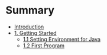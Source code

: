 # Summary

* [Introduction](README.md)
* [1. Getting Started](01-getting-started/intro.md)
  * [1.1 Setting Environment for Java](01-getting-started/01-1-setting-environment-for-java.md)
  * [1.2 First Program](01-getting-started/01-2-first-program.md)

